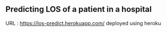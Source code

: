 ## Predicting LOS of a patient in a hospital
URL : https://los-predict.herokuapp.com/
deployed using heroku

